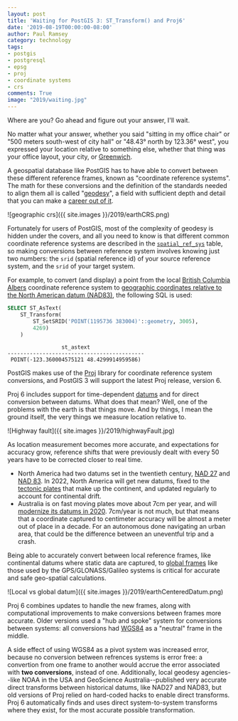 ```yaml
---
layout: post
title: 'Waiting for PostGIS 3: ST_Transform() and Proj6'
date: '2019-08-19T00:00:00-08:00'
author: Paul Ramsey
category: technology
tags:
- postgis
- postgresql
- epsg
- proj
- coordinate systems
- crs
comments: True
image: "2019/waiting.jpg"
---
```


Where are you? Go ahead and figure out your answer, I'll wait.

No matter what your answer, whether you said "sitting in my office chair" or "500 meters south-west of city hall" or "48.43° north by 123.36° west", you expressed your location relative to something else, whether that thing was your office layout, your city, or [Greenwich](https://en.wikipedia.org/wiki/Prime_meridian_(Greenwich)).

A geospatial database like PostGIS has to have able to convert between these different reference frames, known as "coordinate reference systems". The math for these conversions and the definition of the standards needed to align them all is called "[geodesy](https://en.wikipedia.org/wiki/Geodesy)", a field with sufficient depth and detail that you can make a [career out of it](https://oceanservice.noaa.gov/facts/geodesist.html).

![geographic crs]({{ site.images }}/2019/earthCRS.png)

Fortunately for users of PostGIS, most of the complexity of geodesy is hidden under the covers, and all you need to know is that different common coordinate reference systems are described in the [`spatial_ref_sys`](https://postgis.net/docs/using_postgis_dbmanagement.html#spatial_ref_sys) table, so making conversions between reference system involves knowing just two numbers: the `srid` (spatial reference id) of your source reference system, and the `srid` of your target system.

For example, to convert (and display) a point from the local [British Columbia Albers](http://epsg.io/3005) coordinate reference system to [geographic coordinates relative to the North American datum (NAD83)](http://epsg.io/4269), the following SQL is used:

```sql
SELECT ST_AsText(
    ST_Transform(
        ST_SetSRID('POINT(1195736 383004)'::geometry, 3005),
        4269)
    )
```

```
                 st_astext                 
-------------------------------------------
 POINT(-123.360004575121 48.4299914959586)
```

PostGIS makes use of the [Proj](https://proj.org/) library for coordinate reference system conversions, and PostGIS 3 will support the latest Proj release, version 6. 

Proj 6 includes support for time-dependent [datums](https://www.icsm.gov.au/education/fundamentals-mapping/datums/datums-explained-more-detail) and for direct conversion between datums. What does that mean? Well, one of the problems with the earth is that things move. And by things, I mean the ground itself, the very things we measure location relative to.

![Highway fault]({{ site.images }}/2019/highwayFault.jpg)

As location measurement becomes more accurate, and expectations for accuracy grow, reference shifts that were previously dealt with every 50 years have to be corrected closer to real time.

* North America had two datums set in the twentieth century, [NAD 27](https://en.wikipedia.org/wiki/North_American_Datum#North_American_Datum_of_1927) and [NAD 83](https://en.wikipedia.org/wiki/North_American_Datum#North_American_Datum_of_1983). In 2022, North America will get new datums, fixed to the [tectonic plates](https://www.ngs.noaa.gov/datums/newdatums/naming-convention.shtml) that make up the continent, and updated regularly to account for continental drift.
* Australia is on fast moving plates move about 7cm per year, and will [modernize its datums in 2020](https://www.ga.gov.au/scientific-topics/positioning-navigation/datum-modernisation). 7cm/year is not much, but that means that a coordinate captured to centimeter accuracy will be almost a meter out of place in a decade. For an autonomous done navigating an urban area, that could be the difference between an uneventful trip and a crash.

Being able to accurately convert between local reference frames, like continental datums where static data are captured, to [global frames](https://en.wikipedia.org/wiki/World_Geodetic_System) like those used by the GPS/GLONASS/Galileo systems is critical for accurate and safe geo-spatial calculations. 

![Local vs global datum]({{ site.images }}/2019/earthCenteredDatum.png)

Proj 6 combines updates to handle the new frames, along with computational improvements to make conversions between frames more accurate. Older versions used a "hub and spoke" system for conversions between systems: all conversions had [WGS84](https://en.wikipedia.org/wiki/World_Geodetic_System) as a "neutral" frame in the middle. 

A side effect of using WGS84 as a pivot system was increased error, because no conversion between refrences systems is error free: a convertion from one frame to another would accrue the error associated with **two conversions**, instead of one. Additionally, local geodesy agencies--like NOAA in the USA and GeoScience Australia--published very accurate direct transforms between historical datums, like NAD27 and NAD83, but old versions of Proj relied on hard-coded hacks to enable direct transforms. Proj 6 automatically finds and uses direct system-to-system transforms where they exist, for the most accurate possible transformation.

